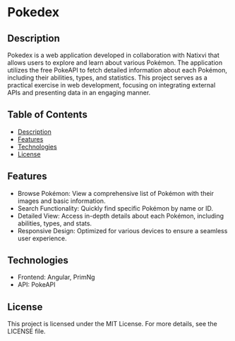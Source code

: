 # Pokedex

## Description
Pokedex is a web application developed in collaboration with Natixvi that allows users to explore and learn about various Pokémon. The application utilizes the free PokeAPI to fetch detailed information about each Pokémon, including their abilities, types, and statistics. This project serves as a practical exercise in web development, focusing on integrating external APIs and presenting data in an engaging manner.

## Table of Contents
- [Description](#description)
- [Features](#features)
- [Technologies](#technologies)
- [License](#license)

## Features
- Browse Pokémon: View a comprehensive list of Pokémon with their images and basic information.
- Search Functionality: Quickly find specific Pokémon by name or ID.
- Detailed View: Access in-depth details about each Pokémon, including abilities, types, and stats.
- Responsive Design: Optimized for various devices to ensure a seamless user experience.

## Technologies
- Frontend: Angular, PrimNg
- API: PokeAPI

## License
This project is licensed under the MIT License. For more details, see the LICENSE file.
